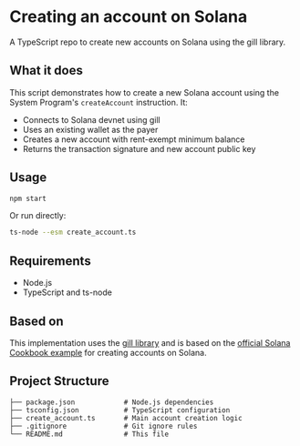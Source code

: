 # Creating an account on Solana

A TypeScript repo to create new accounts on Solana using the gill library.

## What it does

This script demonstrates how to create a new Solana account using the System Program's `createAccount` instruction. It:

- Connects to Solana devnet using gill
- Uses an existing wallet as the payer
- Creates a new account with rent-exempt minimum balance
- Returns the transaction signature and new account public key

## Usage

```bash
npm start
```

Or run directly:
```bash
ts-node --esm create_account.ts
```

## Requirements

- Node.js
- TypeScript and ts-node

## Based on

This implementation uses the [gill library](https://gill.site/docs) and is based on the [official Solana Cookbook example](https://solana.com/hi/developers/cookbook/accounts/create-account) for creating accounts on Solana.

## Project Structure

```
├── package.json            # Node.js dependencies
├── tsconfig.json           # TypeScript configuration
├── create_account.ts       # Main account creation logic
├── .gitignore              # Git ignore rules
└── README.md               # This file
``` 